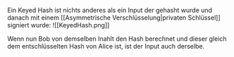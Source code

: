 Ein Keyed Hash ist nichts anderes als ein Input der gehasht wurde und danach mit einem [[Asymmetrische Verschlüsselung|privaten Schlüssel]] signiert wurde:
![[KeyedHash.png]]

Wenn nun Bob von demselben Inahlt den Hash berechnet und dieser gleich dem entschlüsselten Hash von Alice ist, ist der Input auch derselbe.

